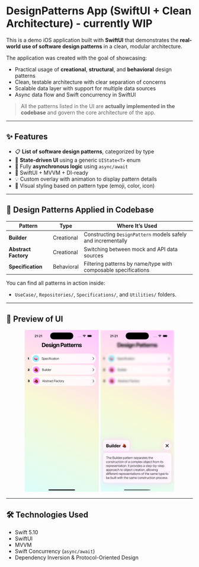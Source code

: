 # DesignPatterns App (SwiftUI + Clean Architecture) - currently WIP

This is a demo iOS application built with **SwiftUI** that demonstrates the **real-world use of software design patterns** in a clean, modular architecture.

The application was created with the goal of showcasing:
- Practical usage of **creational**, **structural**, and **behavioral** design patterns
- Clean, testable architecture with clear separation of concerns
- Scalable data layer with support for multiple data sources
- Async data flow and Swift concurrency in SwiftUI

> All the patterns listed in the UI are **actually implemented in the codebase** and govern the core architecture of the app.

---

## ✨ Features

- 📋 **List of software design patterns**, categorized by type
- 🚦 **State-driven UI** using a generic `UIState<T>` enum
- 🚀 Fully **asynchronous logic** using `async/await`
- 🎯 SwiftUI + MVVM + DI-ready
- 💡 Custom overlay with animation to display pattern details
- 🎨 Visual styling based on pattern type (emoji, color, icon)

---

## 🧩 Design Patterns Applied in Codebase

| Pattern              | Type         | Where It’s Used                                                  |
|----------------------|--------------|------------------------------------------------------------------|
| **Builder**          | Creational   | Constructing `DesignPattern` models safely and incrementally     |
| **Abstract Factory** | Creational   | Switching between mock and API data sources                      |
| **Specification**    | Behavioral   | Filtering patterns by name/type with composable specifications   |

You can find all patterns in action inside:
- `UseCase/`, `Repositories/`, `Specifications/`, and `Utilities/` folders.

---

## 🧪 Preview of UI

<p align="center">
  <img src="screenshots/1_main_screen.png" width="200"/>
  <img src="screenshots/2_design_pattern_view.png" width="200"/>
</p>

---

## 🛠 Technologies Used

- Swift 5.10
- SwiftUI
- MVVM
- Swift Concurrency (`async/await`)
- Dependency Inversion & Protocol-Oriented Design

